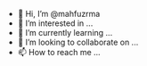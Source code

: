 - 👋 Hi, I’m @mahfuzrma
- 👀 I’m interested in ...
- 🌱 I’m currently learning ...
- 💞️ I’m looking to collaborate on ...
- 📫 How to reach me ...

<!---
mahfuzrma/mahfuzrma is a ✨ special ✨ repository because its `README.md` (this file) appears on your GitHub profile.
You can click the Preview link to take a look at your changes.
--->
